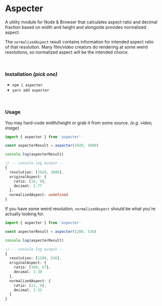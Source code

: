 # Aspecter
A utility module for Node & Browser that calculates aspect ratio and decimal fraction based on width and height and alongside provides normalized aspect.

The `normalizedAspect` result contains information for intended aspect ratio of that resolution.
Many film/video creators do rendering at some weird resolutions, so normalized aspect will be the intended choice.

<br>

### Installation _(pick one)_
- `npm i aspecter`
- `yarn add aspecter`

<br>

### Usage

You may hard-code width/height or grab it from some source. _(e.g. video, image)_

```ts
import { aspecter } from 'aspecter'

const aspecterResult = aspecter(1920, 1080)

console.log(aspecterResult)

// -- console.log output --
{
  resolution: [1920, 1080],
  originalAspect: {
    ratio: [16, 9],
    decimal: 1.77
  },
  normalizedAspect: undefined
}
```

If you have some weird resolution, `normalizedAspect` should be what you're actually looking for.

```ts
import { aspecter } from 'aspecter'

const aspecterResult = aspecter(1280, 536)

console.log(aspecterResult)

// -- console.log output --
{
  resolution: [1280, 536],
  originalAspect: {
    ratio: [160, 67],
    decimal: 2.38
  },
  normalizedAspect: {
    ratio: [21, 9],
    decimal: 2.33
  }
}
```

